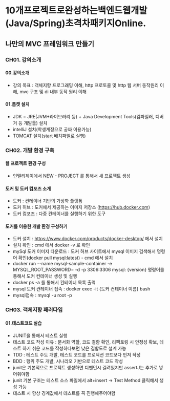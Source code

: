 # 10개프로젝트로완성하는백엔드웹개발(Java/Spring)초격차패키지Online.

## 나만의 MVC 프레임워크 만들기

### CH01. 강의소개
#### 00.강의소개
- 강의 목표 : 객체지향 프로그래밍 이해, http 프로토콜 및 http 웹 서버 동작원리 이해, mvc 구조 및 di 내부 동작 원리 이해
#### 01.톰캣 설치
- JDK = JRE(JVM+라이브러리 등) + Java Development Tools(컴파일러, 디버거 등 개발툴) 설치
- intelliJ 설치(학생계정으로 공짜 이용가능)
- TOMCAT 설치(start 배치파일로 실행)

### CH02. 개발 환경 구축
#### 웹 프로젝트 환경 구성
- 인텔리제이에서 NEW - PROJECT 를 통해서 새 프로젝트 생성

#### 도커 및 도커 컴포즈 소개
- 도커 : 컨테이너 기반의 가상화 플랫폼
- 도커 허브 : 도커에서 제공하는 이미지 저장소 (https://hub.docker.com)
- 도커 컴포즈 : 다중 컨테이너를 실행하기 위한 도구

#### 도커를 이용한 개발 환경 구성하기
- 도커 설치 : https://www.docker.com/products/docker-desktop/ 에서 설치
- 설치 확인 : cmd 에서 docker -v 로 확인
- mySql 도커 이미지 다운로드 : 도커 허브 사이트에서 mysql 이미지 검색해서 명령어 확인(docker pull mysql:latest) - cmd 에서 설치
- docker run --name mysql-sample-container -e MYSQL_ROOT_PASSWORD=<password> -d -p 3306:3306 mysql: {version} 명령어를 통해서 도커 컨테이너 생성 및 실행
- docker ps -a 를 통해서 컨테이너 목록 출력
- mysql 도커 컨테이너 접속 : docker exec -it {도커 컨테이너 이름} bash
- mysql접속 : mysql -u root -p

### CH03. 객체지향 패러다임
#### 01.테스트코드 실습
- JUNIT을 통해서 테스트 실행
- 테스트 코드 작성 이유 : 문서화 역할, 코드 결함 확인, 리팩토링 시 안정성 확보, 테스트 하기 쉬운 코드를 작성하다보면 낮은 결합도로 설계 가능
- TDD : 테스트 주도 개발, 테스트 코드를 프로덕션 코드보다 먼저 작성
- BDD : 행위 주도 개발, 시나리오 기반으로 테스트 코드 작성
- junit은 기본적으로 프로젝트 생성하면 디펜던시 걸려있지만 assertJ는 추가로 넣어줘야함
- junit 기본 구조는 테스트 소스 파일에서 alt+insert -> Test Method 클릭해서 생성 가능
- 테스트 시 항상 경계값에서 테스트를 꼭 진행해주어야함
